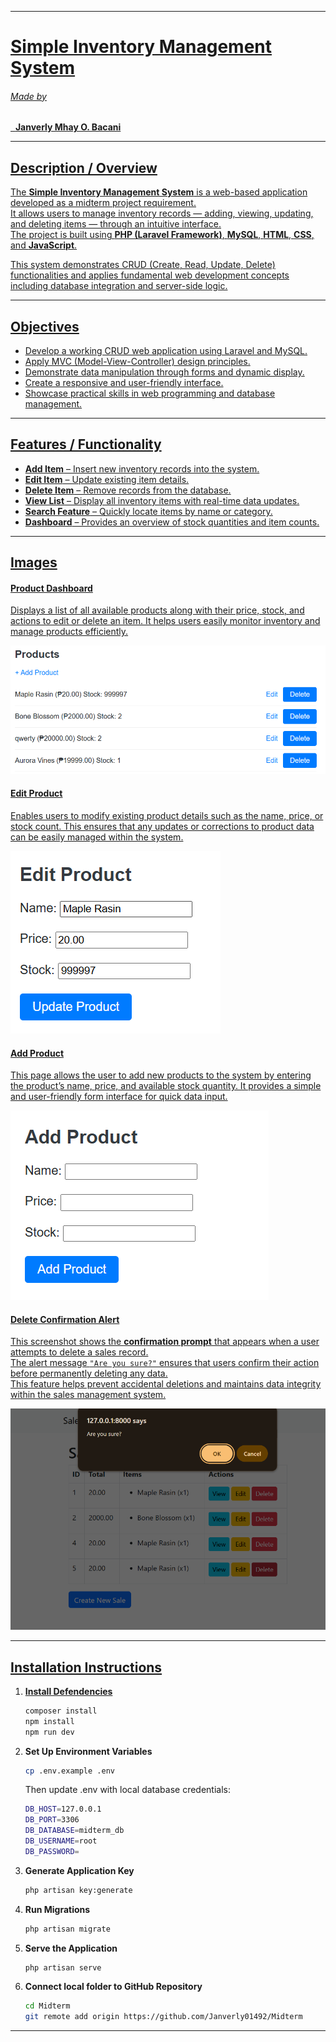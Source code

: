 <p align="center">
    <a href="https://github.com/Janverly01492/Midterm/actions">
    </a>
    <a href="https://github.com/Janverly01492/Midterm">
</p>

---

# **Simple Inventory Management System**
###### Made by
&nbsp;&nbsp;**Janverly Mhay O. Bacani**  <!-- &nbsp is for tab as per gpt-->

---

## Description / Overview
The **Simple Inventory Management System** is a web-based application developed as a midterm project requirement.  
It allows users to manage inventory records — adding, viewing, updating, and deleting items — through an intuitive interface.  
The project is built using **PHP (Laravel Framework)**, **MySQL**, **HTML**, **CSS**, and **JavaScript**.

This system demonstrates CRUD (Create, Read, Update, Delete) functionalities and applies fundamental web development concepts including database integration and server-side logic.

---

## Objectives
- Develop a working CRUD web application using Laravel and MySQL.  
- Apply MVC (Model-View-Controller) design principles.  
- Demonstrate data manipulation through forms and dynamic display.  
- Create a responsive and user-friendly interface.  
- Showcase practical skills in web programming and database management.

---

## Features / Functionality
- **Add Item** – Insert new inventory records into the system.  
- **Edit Item** – Update existing item details.  
- **Delete Item** – Remove records from the database.  
- **View List** – Display all inventory items with real-time data updates.  
- **Search Feature** – Quickly locate items by name or category.  
- **Dashboard** – Provides an overview of stock quantities and item counts.  

---

## Images

#### Product Dashboard

Displays a list of all available products along with their price, stock, and actions to edit or delete an item.
It helps users easily monitor inventory and manage products efficiently.

![Dashboard Screenshot](screenshots/dashboard(prod).png)

#### Edit Product 

Enables users to modify existing product details such as the name, price, or stock count.
This ensures that any updates or corrections to product data can be easily managed within the system.

![Dashboard Screenshot](screenshots/edit_prod.png)

#### Add Product 

This page allows the user to add new products to the system by entering the product’s name, price, and available stock quantity.
It provides a simple and user-friendly form interface for quick data input.

![Dashboard Screenshot](screenshots/add_prod.png)

####  Delete Confirmation Alert

This screenshot shows the **confirmation prompt** that appears when a user attempts to delete a sales record.  
The alert message `"Are you sure?"` ensures that users confirm their action before permanently deleting any data.  
This feature helps prevent accidental deletions and maintains data integrity within the sales management system.



![Dashboard Screenshot](screenshots/delete.png)


---
## Installation Instructions

  
1. **Install Defendencies**
    ```bash
    composer install
    npm install
    npm run dev
2. **Set Up Environment Variables**
   ```bash
   cp .env.example .env
   ```
    Then update .env with local database credentials:
   ```bash
   DB_HOST=127.0.0.1
   DB_PORT=3306
   DB_DATABASE=midterm_db
   DB_USERNAME=root
   DB_PASSWORD=
   ```
3. **Generate Application Key**
   ```bash
   php artisan key:generate
4. **Run Migrations**
   ```bash
   php artisan migrate
5. **Serve the Application**
   ```bash
   php artisan serve

6. **Connect local folder to GitHub Repository**
   ```bash
   cd Midterm
   git remote add origin https://github.com/Janverly01492/Midterm

---
